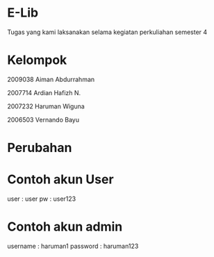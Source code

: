 # E-Lib

Tugas yang kami laksanakan selama kegiatan perkuliahan semester 4

# Kelompok

2009038  Aiman Abdurrahman

2007714  Ardian Hafizh N.

2007232   Haruman Wiguna

2006503   Vernando Bayu

# Perubahan

# Contoh akun User
user : user
pw   : user123

# Contoh akun admin
username : haruman1
password : haruman123
